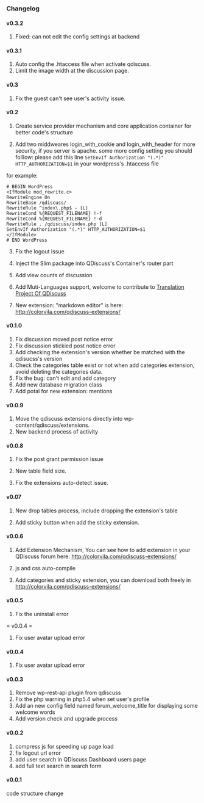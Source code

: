 ### Changelog

####  v0.3.2 

1. Fixed: can not edit the config settings at backend

#### v0.3.1

1. Auto config the .htaccess file when activate qdiscuss.
2. Limit the image width at the discussion page.


#### v0.3

1. Fix the guest can't see user's activity issue.

#### v0.2

1. Create service provider mechanism and core application container for better code's structure

2. Add two middweares login_with_cookie and login_with_header for more security, if you server is apache. some more config setting you should folllow:
please add this line `SetEnvIf Authorization "(.*)" HTTP_AUTHORIZATION=$1` in your wordpress's .htaccess file

for example:

	# BEGIN WordPress
	<IfModule mod_rewrite.c>
	RewriteEngine On
	RewriteBase /qdiscuss/
	RewriteRule ^index\.php$ - [L]
	RewriteCond %{REQUEST_FILENAME} !-f
	RewriteCond %{REQUEST_FILENAME} !-d
	RewriteRule . /qdiscuss/index.php [L]
	SetEnvIf Authorization "(.*)" HTTP_AUTHORIZATION=$1
	</IfModule>
	# END WordPress

3. Fix the logout issue

4. Inject the Slim package into  QDiscuss's Container's router part

5. Add view counts of discussion

6. Add Muti-Languages support, welcome to contribute to [Translation Project Of QDiscuss](https://github.com/ColorVila/QDiscuss-languanges)

7. New extension: "markdown editor" is here: http://colorvila.com/qdiscuss-extensions/

#### v0.1.0

1. Fix discussion moved post notice error
2. Fix discussion stickied post notice error
3. Add checking the extension's version whether be matched  with the qdisucss's version
4. Check the categories table exist or not when add categories extension, avoid deleting the categories data.
5. Fix the bug: can't edit and add category
6. Add new database migration class
7. Add potal for new extension: mentions

#### v0.0.9

1. Move the qdiscuss extensions directly into wp-content/qdiscuss/extensions.
2. New backend process of activity

#### v0.0.8

1. Fix the post grant permission issue

2. New table field size.

3. Fix the extensions auto-detect issue.

####  v0.07 

1. New drop tables process, include dropping the extension's table

2. Add sticky button when add the sticky extension.

#### v0.0.6

1. Add Extension Mechanism, You can see how to add extension in your QDiscuss forum here: http://colorvila.com/qdiscuss-extensions/

2. js and css auto-compile

3. Add categories and sticky extension, you can download both freely in http://colorvila.com/qdiscuss-extensions/

#### v0.0.5

1. Fix the uninstall error

= v0.0.4 =

1. Fix user avatar upload error

#### v0.0.4

1. Fix user avatar upload error

#### v0.0.3

1. Remove wp-rest-api plugin from qdiscuss
2. Fix the php warning in php5.4 when set user's profile
3. Add an new config field named forum_welcome_title for displaying some welcome words
4. Add version check and upgrade process 

#### v0.0.2

1.  compress js for speeding up page load
2.  fix logout url error
3.  add user search in QDiscuss Dashboard users page
4.  add full text search in search form

#### v0.0.1

code structure change


